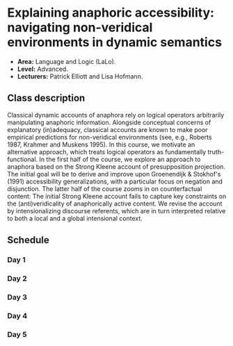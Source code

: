 # Explaining anaphoric accessibility: navigating non-veridical environments in dynamic semantics

- **Area:** Language and Logic (LaLo).
- **Level:** Advanced.
- **Lecturers:** Patrick Elliott and Lisa Hofmann.

## Class description

Classical dynamic accounts of anaphora rely on logical operators arbitrarily manipulating anaphoric information. Alongside conceptual concerns of explanatory (in)adequacy, classical accounts are known to make poor empirical predictions for non-veridical environments (see, e.g., Roberts 1987, Krahmer and Muskens 1995). In this course, we motivate an alternative approach, which treats logical operators as fundamentally truth-functional. In the first half of the course, we explore an approach to anaphora based on the Strong Kleene account of presupposition projection. The initial goal will be to derive and improve upon Groenendijk & Stokhof's (1991) accessibility generalizations, with a particular focus on negation and disjunction. The latter half of the course zooms in on counterfactual content: The initial Strong Kleene account fails to capture key constraints on the (anti)veridicality of anaphorically active content. We revise the account by intensionalizing discourse referents, which are in turn interpreted relative to both a local and a global intensional context.

## Schedule

### Day 1

### Day 2

### Day 3

### Day 4
 
### Day 5

